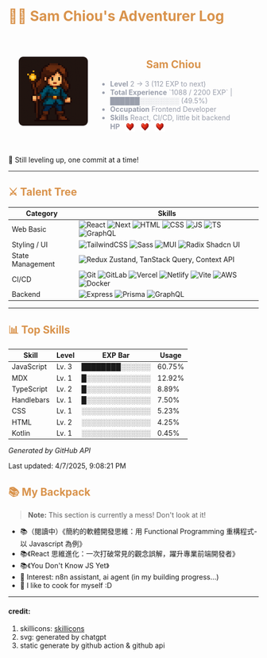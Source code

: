 <h1 style="color:#D9934C"> 🧙‍♂️ Sam Chiou's Adventurer Log</h1>

<section style="display: flex; align-items: center; justify-content: center; gap: 20px; padding: 20px">
<img src="https://raw.githubusercontent.com/Chious/Chious/main/assets/avatar.png" alt="Character" style="border-radius: 10px; border: 1px solid #e5e7eb; width: 30%" />

<div style="text-align: center">

<h1 style="color:#D9934C">Sam Chiou</h1>
<ul style="color:#9A9FAC">

<li style="text-align: left" id="level"><strong>Level</strong> 2 → 3 (112 EXP to next)</li>
<li style="text-align: left;" id="exp"><strong>Total Experience</strong> `1088 / 2200 EXP` | ██████░░░░░░░░ (49.5%)</li>
<li style="text-align: left"><strong>Occupation</strong> Frontend Developer</li>
<li style="text-align: left"><strong>Skills</strong> React, CI/CD, little bit backend</li>
<li style="text-align: left; display: flex; align-items: center; gap: 10px;"><strong>HP</strong> <img src="https://github.com/Chious/Chious/blob/main/assets/heart.png?raw=true" alt="HP" style="width: 20px;" /><img src="https://github.com/Chious/Chious/blob/main/assets/heart.png?raw=true" alt="HP" style="width: 20px;" /><img src="https://github.com/Chious/Chious/blob/main/assets/heart.png?raw=true" alt="HP" style="width: 20px;" /></li>
</ul>

</div>
</section>

🧭 Still leveling up, one commit at a time!

---

<h2 style="color:#D9934C"> ⚔️ Talent Tree</h2>

| Category         | Skills                                                                                                                                                                                                                                                                                                                                   |
| ---------------- | ---------------------------------------------------------------------------------------------------------------------------------------------------------------------------------------------------------------------------------------------------------------------------------------------------------------------------------------- |
| Web Basic        | ![React](https://skillicons.dev/icons?i=react) ![Next](https://skillicons.dev/icons?i=nextjs) ![HTML](https://skillicons.dev/icons?i=html) ![CSS](https://skillicons.dev/icons?i=css) ![JS](https://skillicons.dev/icons?i=js) ![TS](https://skillicons.dev/icons?i=ts) ![GraphQL](https://skillicons.dev/icons?i=graphql)               |
| Styling / UI     | ![TailwindCSS](https://skillicons.dev/icons?i=tailwind) ![Sass](https://skillicons.dev/icons?i=sass) ![MUI](https://skillicons.dev/icons?i=materialui) ![Radix](https://skillicons.dev/icons?i=radix) Shadcn UI                                                                                                                          |
| State Management | ![Redux](https://skillicons.dev/icons?i=redux) Zustand, TanStack Query, Context API                                                                                                                                                                                                                                                      |
| CI/CD            | ![Git](https://skillicons.dev/icons?i=git) ![GitLab](https://skillicons.dev/icons?i=gitlab) ![Vercel](https://skillicons.dev/icons?i=vercel) ![Netlify](https://skillicons.dev/icons?i=netlify) ![Vite](https://skillicons.dev/icons?i=vite) ![AWS](https://skillicons.dev/icons?i=aws) ![Docker](https://skillicons.dev/icons?i=docker) |
| Backend          | ![Express](https://skillicons.dev/icons?i=express) ![Prisma](https://skillicons.dev/icons?i=prisma) ![GraphQL](https://skillicons.dev/icons?i=graphql)                                                                                                                                                                                   |

---

<section id="skills-section">
<h2 style="color:#D9934C"> 📊 Top Skills</h2>

| Skill      | Level | EXP Bar        | Usage  |
| ---------- | ----- | -------------- | ------ |
| JavaScript | Lv. 3 | ████████░░░░░░ | 60.75% |
| MDX        | Lv. 1 | █░░░░░░░░░░░░░ | 12.92% |
| TypeScript | Lv. 2 | █░░░░░░░░░░░░░ | 8.89%  |
| Handlebars | Lv. 1 | █░░░░░░░░░░░░░ | 7.50%  |
| CSS        | Lv. 1 | ░░░░░░░░░░░░░░ | 5.23%  |
| HTML       | Lv. 2 | ░░░░░░░░░░░░░░ | 4.25%  |
| Kotlin     | Lv. 1 | ░░░░░░░░░░░░░░ | 0.45%  |

_Generated by GitHub API_

Last updated: 4/7/2025, 9:08:21 PM

</section>

<section id="backpack">
<h2 style="color:#D9934C"> 📚 My Backpack</h2>

> **Note:** This section is currently a mess! Don't look at it!

- 📚（閱讀中）《簡約的軟體開發思維：用 Functional Programming 重構程式- 以 Javascript 為例》
- 📚《React 思維進化：一次打破常見的觀念誤解，躍升專業前端開發者》
- 📚《You Don't Know JS Yet》
- 🤖 Interest: n8n assistant, ai agent (in my building progress...)
- 🥮 I like to cook for myself :D

</section>

---

<h4>credit:</h4>

1. skillicons: [skillicons](https://skillicons.dev)
2. svg: generated by chatgpt
3. static generate by github action & github api
